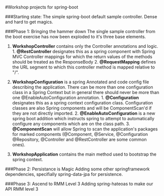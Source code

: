 #Workshop projects for spring-boot

###Starting state: 
The simple spring-boot default sample controller. Dense and hard to get magics.

###Phase 1: Bringing the hammer down
The single sample controller from the boot exercise has now been exploded to it's three base elements.

  1. **WorkshopController** contains only the Controller annotations and logic.
    1. **@RestController** designates this as a spring component with Spring MVC Controller mappings for which the return values of the methods should be treated as the ResponseBody
    2. **@RequestMapping** defines the URL segment to which this controller method is mapped relative to "/".

  2. **WorkshopConfiguration** is a spring Annotated and code config file describing the application.   There can be more than one configuration class in a Spring Context but in general there should never be more than one @EnableAutoConfiguration annotation.
    1. **@Configuration** designates this as a spring context configuration class. Configuration classes are also Spring components and will be ComponentScan'd if they are not directly imported.
    2. **@EnableAutoConfiguration** is a new spring boot addition which instructs spring to attempt to automatically configure any components which are on the class path.
    3. **@ComponentScan** will allow Spring to scan the application's packages for marked components (@Component, @Service, @Configuration @Repository, @Controller and @RestController are some common ones).

  3. **WorkshopApplication** contains the main method used to bootstrap the spring context.

###Phase 2: Persistance is Magic
Adding some other springframework dependencies, specifially spring-data-jpa for persistence.

###Phase 3: Ascend to RMM Level 3
Adding spring-hateoas to make our API RMM level 3
